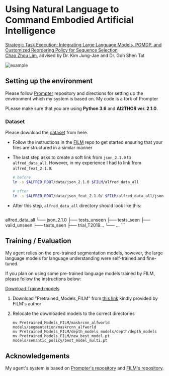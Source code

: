 # Using Natural Language to Command Embodied Artificial Intelligence

[Strategic Task Execution: Integrating Large Language Models, POMDP, and Customized Reordering Policy for Sequence Selection
](https://zclzz.github.io/alfred_blog/)<br />
[Chao Zhou Lim](https://zclzz.github.io/portfolio/), advised by Dr. Kim Jung-Jae and Dr. Goh Shen Tat<br />

![example](./miscellaneous/coffee_edited-ezgif.com-optimize.gif)



## Setting up the environment

Please follow [Prompter](https://github.com/hitachi-rd-cv/prompter-alfred) repository and directions for setting up the environment which my system is based on. My code is a fork of Prompter 

PLease make sure that you are using **Python 3.6** and **AI2THOR ver. 2.1.0**.

### Dataset


Please download the [dataset](https://github.com/askforalfred/alfred/tree/master/data) from here.

   - Follow the instructions in the [FILM](https://github.com/soyeonm/FILM) repo to get started ensuring that your files are structured in a similar manner

   - The last step asks to create a soft link from `json_2.1.0` to `alfred_data_all`. However, in my experience I had to link from `alfred_feat_2.1.0`.
     ```bash
     # before
     ln -s $ALFRED_ROOT/data/json_2.1.0 $FILM/alfred_data_all
     
     # after
     ln -s $ALFRED_ROOT/data/json_feat_2.1.0/ $FILM/alfred_data_all/json_2.1.0
     ```
     
   - After this step, `alfred_data_all` directory should look like this:

      ```bash
   alfred_data_all
      └── json_2.1.0
       ├── tests_unseen
          ├── tests_seen
          ├── valid_unseen
          ├── tests_seen
          ├── trial_T2019...
          └── ...
      ```


## Training / Evaluation

My agent relies on the pre-trained segmentation models, however, the large language models for language understanding were self-trained and fine-tuned.

If you plan on using some pre-trained language models trained by FILM, please follow the instructions below:

[Download Trained models](https://github.com/soyeonm/FILM#download-trained-models)

   1. Download "Pretrained_Models_FILM" from [this link](https://drive.google.com/file/d/1mkypSblrc0U3k3kGcuPzVOaY1Rt9Lqpa/view?usp=sharing) kindly provided by FILM's author

   2. Relocate the downloaded models to the correct directories

      ```
      mv Pretrained_Models_FILM/maskrcnn_alfworld models/segmentation/maskrcnn_alfworld
      mv Pretrained_Models_FILM/depth_models models/depth/depth_models
      mv Pretrained_Models_FILM/new_best_model.pt models/semantic_policy/best_model_multi.pt
      ```

## Acknowledgements

My agent's system is based on [Prompter's repository](https://github.com/hitachi-rd-cv/prompter-alfred) and [FILM's repository](https://github.com/soyeonm/FILM).



